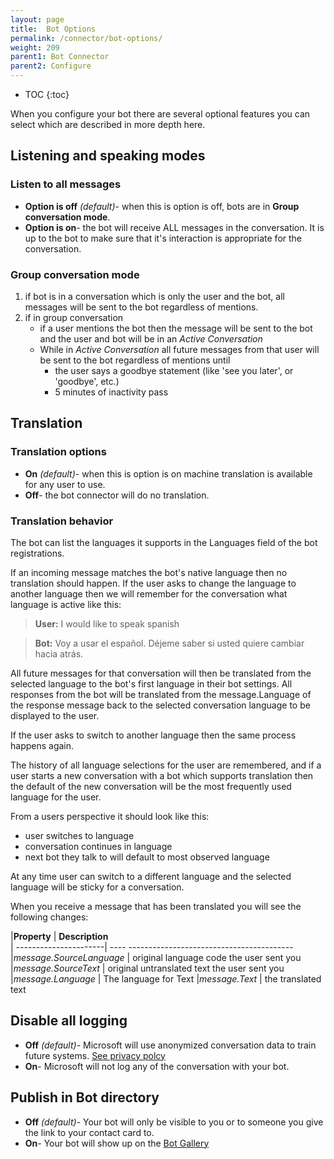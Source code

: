 ```yaml
---
layout: page
title:  Bot Options
permalink: /connector/bot-options/
weight: 209
parent1: Bot Connector
parent2: Configure
---
```


* TOC
{:toc}

When you configure your bot there are several optional features you can select which are described in more depth here.

## Listening and speaking modes

### Listen to all messages
* **Option is off** *(default)*-  when this is option is off, bots are in **Group conversation mode**. 
* **Option is on**-  the bot will receive ALL messages in the conversation.  It is up to the bot
 to make sure that it's interaction is appropriate for the conversation.


### Group conversation mode 
1. if bot is in a conversation which is only the user and the bot, all messages will be sent to the bot regardless of mentions.
2. if in group conversation
    * if a user mentions the bot then the message will be sent to the bot and the user and bot will be in an *Active Conversation*
    * While in *Active Conversation* all future messages from that user will be sent to the bot regardless of mentions until
        * the user says a goodbye statement (like 'see you later', or 'goodbye', etc.) 
        * 5 minutes of inactivity pass
 
## Translation

### Translation options
* **On** *(default)*-  when this is option is on machine translation is available for any user to use. 
* **Off**-  the bot connector will do no translation.


### Translation behavior
The bot can list the languages it supports in the Languages field of the bot registrations. 

If an incoming message matches the bot's native language then no translation should happen. 
If the user asks to change the language to another language then we will remember for the conversation what language is active like this:

> **User:** I would like to speak spanish

> **Bot:** Voy a usar el español. Déjeme saber si usted quiere cambiar hacia atrás.

All future messages for that conversation will then be translated from the selected language to the bot's first language in their
bot settings.  All responses from the bot will be translated from the message.Language of the response message back to the 
selected conversation language to be displayed to the user. 

If the user asks to switch to another language then the same process happens again. 

The history of all language selections for the user are remembered, and if a user starts a new conversation with a bot
which supports translation then the default of the new conversation will be the most frequently used language for the user.

From a users perspective it should look like this:

* user switches to language 
* conversation continues in language
* next bot they talk to will default to most observed language 

At any time user can switch to a different language and the selected language will be sticky for a conversation.

When you receive a message that has been translated you will see the following changes:

|**Property**               | **Description**                                   
| ----------------------| ---- -----------------------------------------
|*message.SourceLanguage* | original language code the user sent you      
|*message.SourceText*    | original untranslated text the user sent you  
|*message.Language*      | The language for Text 
|*message.Text*          | the translated text                 


## Disable all logging
* **Off** *(default)*- Microsoft will use anonymized conversation data to train future systems. [See privacy polcy](link) 
* **On**- Microsoft will not log any of the conversation with your bot.


## Publish in Bot directory
* **Off** *(default)*- Your bot will only be visible to you or to someone you give the link to your contact card to. 
* **On**- Your bot will show up on the [Bot Gallery](https://bots.botframework.com)

